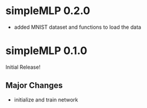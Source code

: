 # simpleMLP 0.2.0

- added MNIST dataset and functions to load the data


# simpleMLP 0.1.0

Initial Release!

## Major Changes

- initialize and train network
